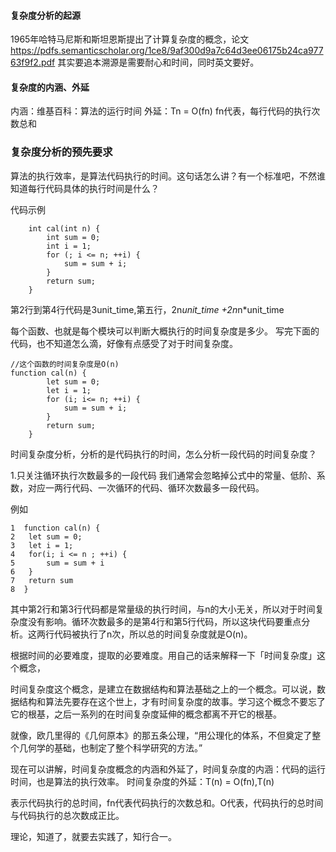 #### 复杂度分析的起源
1965年哈特马尼斯和斯坦恩斯提出了计算复杂度的概念，论文
https://pdfs.semanticscholar.org/1ce8/9af300d9a7c64d3ee06175b24ca97763f9f2.pdf
其实要追本溯源是需要耐心和时间，同时英文要好。

#### 复杂度的内涵、外延
内涵：维基百科：算法的运行时间
外延：Tn = O(fn) 
fn代表，每行代码的执行次数总和

### 复杂度分析的预先要求

算法的执行效率，是算法代码执行的时间。这句话怎么讲？有一个标准吧，不然谁知道每行代码具体的执行时间是什么？

代码示例
```
	int cal(int n) {
		int sum = 0;
		int i = 1;
		for (; i <= n; ++i) {
			sum = sum + i;
		}
		return sum;
	}
```

第2行到第4行代码是3unit_time,第五行，2n*unit_time +2n*n*unit_time



每个函数、也就是每个模块可以判断大概执行的时间复杂度是多少。
写完下面的代码，也不知道怎么滴，好像有点感受了对于时间复杂度。
```
//这个函数的时间复杂度是O(n)
function cal(n) {
		let sum = 0;
		let i = 1;
		for (i; i<= n; ++i) {
			sum = sum + i;
		}
		return sum;
	}
```

时间复杂度分析，分析的是代码执行的时间，怎么分析一段代码的时间复杂度？

1.只关注循环执行次数最多的一段代码
我们通常会忽略掉公式中的常量、低阶、系数，对应一两行代码、一次循环的代码、循环次数最多一段代码。

例如
```
1  function cal(n) {
2  	let sum = 0;
3  	let i = 1;
4  	for(i; i <= n ; ++i) {
5  		sum = sum + i
6  	}
7  	return sum
8  }
```
其中第2行和第3行代码都是常量级的执行时间，与n的大小无关，所以对于时间复杂度没有影响。循环次数最多的是第4行和第5行代码，所以这块代码要重点分析。这两行代码被执行了n次，所以总的时间复杂度就是O(n)。

根据时间的必要难度，提取的必要难度。用自己的话来解释一下「时间复杂度」这个概念，

时间复杂度这个概念，是建立在数据结构和算法基础之上的一个概念。可以说，数据结构和算法先要存在这个世上，才有时间复杂度的故事。学习这个概念不要忘了它的根基，之后一系列的在时间复杂度延伸的概念都离不开它的根基。

就像，欧几里得的《几何原本》的那五条公理，“用公理化的体系，不但奠定了整个几何学的基础，也制定了整个科学研究的方法。”

现在可以讲解，时间复杂度概念的内涵和外延了，时间复杂度的内涵：代码的运行时间，也是算法的执行效率。
时间复杂度的外延：T(n) = O(fn),T(n)

表示代码执行的总时间，fn代表代码执行的次数总和。O代表，代码执行的总时间与代码执行的总次数成正比。

理论，知道了，就要去实践了，知行合一。





